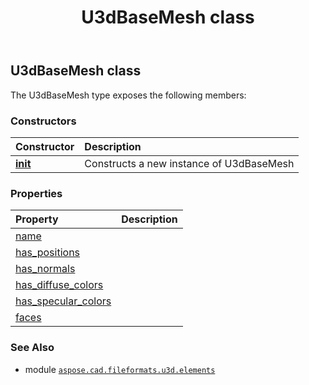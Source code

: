 ﻿---
title: U3dBaseMesh class
second_title: Aspose.CAD for Python via .NET API References
description: 
type: docs
weight: 20
url: /aspose.cad.fileformats.u3d.elements/u3dbasemesh/
is_root: false
---

## U3dBaseMesh class



The U3dBaseMesh type exposes the following members:

### Constructors
| Constructor | Description |
| :- | :- |
| [__init__](/cad/python-net/aspose.cad.fileformats.u3d.elements/u3dbasemesh/__init__/#str) | Constructs a new instance of U3dBaseMesh |


### Properties
| Property | Description |
| :- | :- |
| [name](/cad/python-net/aspose.cad.fileformats.u3d.elements/u3dbasemesh/name) |  |
| [has_positions](/cad/python-net/aspose.cad.fileformats.u3d.elements/u3dbasemesh/has_positions) |  |
| [has_normals](/cad/python-net/aspose.cad.fileformats.u3d.elements/u3dbasemesh/has_normals) |  |
| [has_diffuse_colors](/cad/python-net/aspose.cad.fileformats.u3d.elements/u3dbasemesh/has_diffuse_colors) |  |
| [has_specular_colors](/cad/python-net/aspose.cad.fileformats.u3d.elements/u3dbasemesh/has_specular_colors) |  |
| [faces](/cad/python-net/aspose.cad.fileformats.u3d.elements/u3dbasemesh/faces) |  |



### See Also
* module [`aspose.cad.fileformats.u3d.elements`](..)
